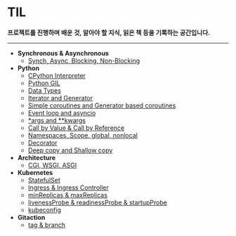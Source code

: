 # TIL

**프로젝트를 진행하며 배운 것, 알아야 할 지식, 읽은 책 등을 기록하는 공간입니다.**
- - -

* **Synchronous & Asynchronous**
  * [Synch, Async, Blocking, Non-Blocking](https://github.com/teeinn/TIL/blob/main/Synchronous%20%26%20Asynchronous/Sync%2C%20Async%2C%20Blocking%2C%20Non-Blocking.md)
* **Python**
  * [CPython Interpreter](https://github.com/teeinn/TIL/blob/main/Python/CPython%20Interpreter.md)
  * [Python GIL](https://github.com/teeinn/TIL/blob/main/Python/Python%20GIL.md)
  * [Data Types](https://github.com/teeinn/TIL/blob/main/Python/Data%20Types.md)
  * [Iterator and Generator](https://github.com/teeinn/TIL/blob/main/Python/Iterator%20and%20Generator.md)
  * [Simple coroutines and Generator based coroutines](https://github.com/teeinn/TIL/blob/main/Python/Simple%20coroutines%20and%20Generator%20based%20coroutines.md)
  * [Event loop and asyncio](https://github.com/teeinn/TIL/blob/main/Python/event_loop_and_asyncio.md)
  * [*args and **kwargs](https://github.com/teeinn/TIL/blob/main/Python/*args_and_**kwargs.md)
  * [Call by Value & Call by Reference](https://github.com/teeinn/TIL/blob/main/Python/call_by_value_and_call_by_reference.md)
  * [Namespaces, Scope, global, nonlocal](https://github.com/teeinn/TIL/blob/main/Python/namespace_scope_global_nonlocal.md)
  * [Decorator](https://github.com/teeinn/TIL/blob/main/Python/Decorator.md)
  * [Deep copy and Shallow copy](https://github.com/teeinn/TIL/blob/main/Python/deepcopy_shallowcopy.md)
* **Architecture**
  * [CGI, WSGI, ASGI](https://github.com/teeinn/TIL/blob/main/Architecture/CGI_WSGI_ASGI.md)
* **Kubernetes**
  * [StatefulSet](https://github.com/teeinn/TIL/blob/main/Kubernetes/statefulset.md)
  * [Ingress & Ingress Controller]()
  * [minReplicas & maxReplicas]()
  * [livenessProbe & readinessProbe & startupProbe](https://github.com/teeinn/TIL/blob/main/Kubernetes/livenessProbe_readinessProbe_startupProbe.md)
  * [kubeconfig](https://github.com/teeinn/TIL/blob/main/Kubernetes/kubeconfig.md)
* **Gitaction**
  * [tag & branch]()





